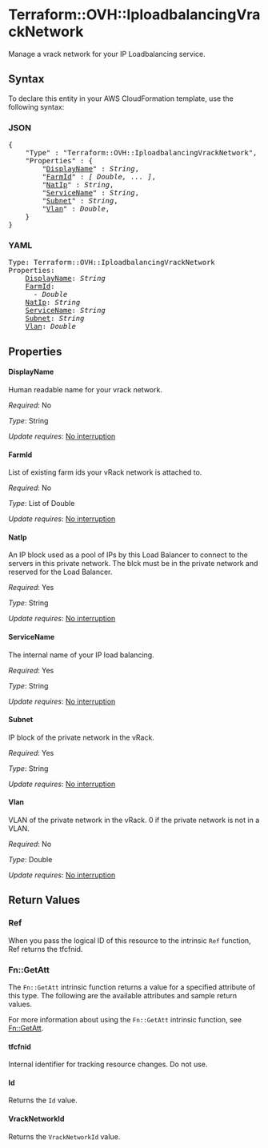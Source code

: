 # Terraform::OVH::IploadbalancingVrackNetwork

Manage a vrack network for your IP Loadbalancing service.

## Syntax

To declare this entity in your AWS CloudFormation template, use the following syntax:

### JSON

<pre>
{
    "Type" : "Terraform::OVH::IploadbalancingVrackNetwork",
    "Properties" : {
        "<a href="#displayname" title="DisplayName">DisplayName</a>" : <i>String</i>,
        "<a href="#farmid" title="FarmId">FarmId</a>" : <i>[ Double, ... ]</i>,
        "<a href="#natip" title="NatIp">NatIp</a>" : <i>String</i>,
        "<a href="#servicename" title="ServiceName">ServiceName</a>" : <i>String</i>,
        "<a href="#subnet" title="Subnet">Subnet</a>" : <i>String</i>,
        "<a href="#vlan" title="Vlan">Vlan</a>" : <i>Double</i>,
    }
}
</pre>

### YAML

<pre>
Type: Terraform::OVH::IploadbalancingVrackNetwork
Properties:
    <a href="#displayname" title="DisplayName">DisplayName</a>: <i>String</i>
    <a href="#farmid" title="FarmId">FarmId</a>: <i>
      - Double</i>
    <a href="#natip" title="NatIp">NatIp</a>: <i>String</i>
    <a href="#servicename" title="ServiceName">ServiceName</a>: <i>String</i>
    <a href="#subnet" title="Subnet">Subnet</a>: <i>String</i>
    <a href="#vlan" title="Vlan">Vlan</a>: <i>Double</i>
</pre>

## Properties

#### DisplayName

Human readable name for your vrack network.

_Required_: No

_Type_: String

_Update requires_: [No interruption](https://docs.aws.amazon.com/AWSCloudFormation/latest/UserGuide/using-cfn-updating-stacks-update-behaviors.html#update-no-interrupt)

#### FarmId

List of existing farm ids your vRack network is attached to.

_Required_: No

_Type_: List of Double

_Update requires_: [No interruption](https://docs.aws.amazon.com/AWSCloudFormation/latest/UserGuide/using-cfn-updating-stacks-update-behaviors.html#update-no-interrupt)

#### NatIp

An IP block used as a pool of IPs by this Load Balancer to connect to the servers in this private network. The blck must be in the private network and reserved for the Load Balancer.

_Required_: Yes

_Type_: String

_Update requires_: [No interruption](https://docs.aws.amazon.com/AWSCloudFormation/latest/UserGuide/using-cfn-updating-stacks-update-behaviors.html#update-no-interrupt)

#### ServiceName

The internal name of your IP load balancing.

_Required_: Yes

_Type_: String

_Update requires_: [No interruption](https://docs.aws.amazon.com/AWSCloudFormation/latest/UserGuide/using-cfn-updating-stacks-update-behaviors.html#update-no-interrupt)

#### Subnet

IP block of the private network in the vRack.

_Required_: Yes

_Type_: String

_Update requires_: [No interruption](https://docs.aws.amazon.com/AWSCloudFormation/latest/UserGuide/using-cfn-updating-stacks-update-behaviors.html#update-no-interrupt)

#### Vlan

VLAN of the private network in the vRack. 0 if the private network is not in a VLAN.

_Required_: No

_Type_: Double

_Update requires_: [No interruption](https://docs.aws.amazon.com/AWSCloudFormation/latest/UserGuide/using-cfn-updating-stacks-update-behaviors.html#update-no-interrupt)

## Return Values

### Ref

When you pass the logical ID of this resource to the intrinsic `Ref` function, Ref returns the tfcfnid.

### Fn::GetAtt

The `Fn::GetAtt` intrinsic function returns a value for a specified attribute of this type. The following are the available attributes and sample return values.

For more information about using the `Fn::GetAtt` intrinsic function, see [Fn::GetAtt](https://docs.aws.amazon.com/AWSCloudFormation/latest/UserGuide/intrinsic-function-reference-getatt.html).

#### tfcfnid

Internal identifier for tracking resource changes. Do not use.

#### Id

Returns the <code>Id</code> value.

#### VrackNetworkId

Returns the <code>VrackNetworkId</code> value.

